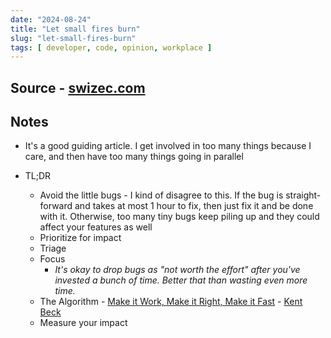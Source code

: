 ```yaml
---
date: "2024-08-24"
title: "Let small fires burn"
slug: "let-small-fires-burn"
tags: [ developer, code, opinion, workplace ]
---
```




## Source - [swizec.com][1]

## Notes
* It's a good guiding article. I get involved in too many things because I care, and then have too many things going in parallel
* TL;DR
  * Avoid the little bugs - I kind of disagree to this. If the bug is straight-forward and takes at most 1 hour to fix, then just fix it and be done with it. Otherwise, too many tiny bugs keep piling up and they could affect your features as well
  * Prioritize for impact
  * Triage
  * Focus
    * _It's okay to drop bugs as "not worth the effort" after you've invested a bunch of time. Better that than wasting even more time._
  * The Algorithm - [Make it Work, Make it Right, Make it Fast][2] - [Kent Beck][3]
  * Measure your impact



   [1]: https://swizec.com/blog/let-small-fires-burn/
   [2]: /reads/make-it-work-make-it-right-make-it-fast/
   [3]: https://en.wikipedia.org/wiki/Kent_Beck

